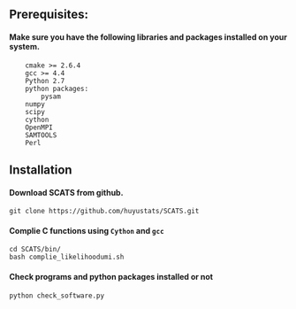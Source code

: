 ## Prerequisites:

#### Make sure you have the following libraries and packages installed on your system.
```
    cmake >= 2.6.4
    gcc >= 4.4
    Python 2.7
    python packages:
    	pysam
	numpy
	scipy
	cython
    OpenMPI
    SAMTOOLS
    Perl
```
## Installation

#### Download SCATS from github.
```
git clone https://github.com/huyustats/SCATS.git
```

#### Complie C functions using `Cython` and `gcc`
```
cd SCATS/bin/
bash complie_likelihoodumi.sh
```

#### Check programs and python packages installed or not
```
python check_software.py
```



